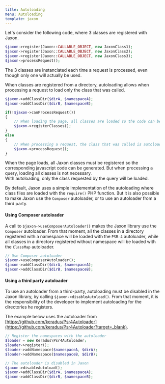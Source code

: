 ```yaml
---
title: Autoloading
menu: Autoloading
template: jaxon
---
```


Let's consider the following code, where 3 classes are registered with Jaxon.
```php
$jaxon->register(Jaxon::CALLABLE_OBJECT, new JaxonClass1);
$jaxon->register(Jaxon::CALLABLE_OBJECT, new JaxonClass2);
$jaxon->register(Jaxon::CALLABLE_OBJECT, new JaxonClass3);
$jaxon->processRequest(); 
```
The 3 classes are instanciated each time a request is processed, even though only one will actually be used.

When classes are registered from a directory, autoloading allows when processing a request to load only the class that was called.
```php
$jaxon->addClassDir($dirA, $namespaceA);
$jaxon->addClassDir($dirB, $namespaceB);

if(!$jaxon->canProcessRequest())
{
    // When loading the page, all classes are loaded so the code can be generated.
    $jaxon->registerClasses();
}
else
{
    // When processing a request, the class that was called is autoloaded. 
    $jaxon->processRequest();
}
```
When the page loads, all Jaxon classes must be registered so the corresponding javascript code can be generated. But when processing a query, loading all classes is not necessary.  
With autoloading, only the class requested by the query will be loaded.

By default, Jaxon uses a simple implementation of the autoloading where class files are loaded with the `require()` PHP function.
But it is also possible to make Jaxon use the `Composer` autoloader, or to use an autoloader from a third party.

#### Using Composer autoloader

A call to `$jaxon->useComposerAutoloader()` makes the Jaxon library use the `Composer` autoloader. From that moment, all the classes in a directory registered with a namespace will be loaded with the `PSR-4` autoloader, while all classes in a directory registered without namespace will be loaded with the `ClassMap` autoloader.
```php
// Use Composer autoloader
$jaxon->useComposerAutoloader();
$jaxon->addClassDir($dirA, $namespaceA);
$jaxon->addClassDir($dirB, $namespaceB);
```

#### Using a third party autoloader

To use an autoloader from a third-party, autoloading must be disabled in the Jaxon library, by calling `$jaxon->disableAutoload()`.
From that moment, it is the responsibility of the developer to implement autoloading for the directories he registers.

The example below uses the autoloader from [https://github.com/keradus/Psr4Autoloader](https://github.com/keradus/Psr4Autoloader?target=_blank).
```php
// Register the namespaces with the autoloader
$loader = new Keradus\Psr4Autoloader;
$loader->register();
$loader->addNamespace($namespaceA, $dirA);
$loader->addNamespace($namespaceB, $dirB);

// The autoloader is disabled in Jaxon
$jaxon->disableAutoload();
$jaxon->addClassDir($dirA, $namespaceA);
$jaxon->addClassDir($dirB, $namespaceB);
```
